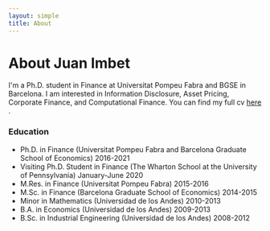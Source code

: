 ```yaml
---
layout: simple
title: About
---
```


# About Juan Imbet

I'm a Ph.D. student in Finance at Universitat Pompeu Fabra and BGSE in Barcelona. I am interested in Information Disclosure, Asset Pricing, Corporate Finance, and Computational Finance. You can find my full cv <a href="main.pdf"> here </a>. 


### Education

- Ph.D. in Finance (Universitat Pompeu Fabra and Barcelona Graduate School of Economics) 2016-2021
- Visiting Ph.D. Student in Finance (The Wharton School at the University of Pennsylvania) January-June 2020
- M.Res. in Finance (Universitat Pompeu Fabra) 2015-2016
- M.Sc. in Finance (Barcelona Graduate School of Economics) 2014-2015
- Minor in Mathematics (Universidad de los Andes) 2010-2013
- B.A. in Economics (Universidad de los Andes) 2009-2013
- B.Sc. in Industrial Engineering (Universidad de los Andes) 2008-2012



